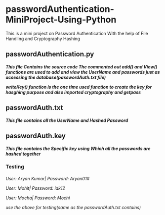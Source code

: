 # passwordAuthentication-MiniProject-Using-Python

This is a mini project on Password Authentication With the help of File Handling and Cryptography Hashing

<h2>passwordAuthentication.py
<h5>This file Contains the source code
The commented out add() and View() functions are used to add and view the UserName and passwords just as acsessing the database(passwordAuth.txt file)

writeKey() function is the one time used function to create the key for hasghing purpose and 
also imported cryptography and getpass

<h2>passwordAuth.txt

<h5>This file contains all the UserName and Hashed Password

<h2>passwordAuth.key

<h5>This file contains the Specific key using Which all the passwords are hashed together

<h3>Testing

<h6>User: Aryan Kumar| Password: Aryan01#

User: Mohit| Password: idk12

User: Mocha| Password: Mochi

use the above for testing(same as the passwordAuth.txt contains)
